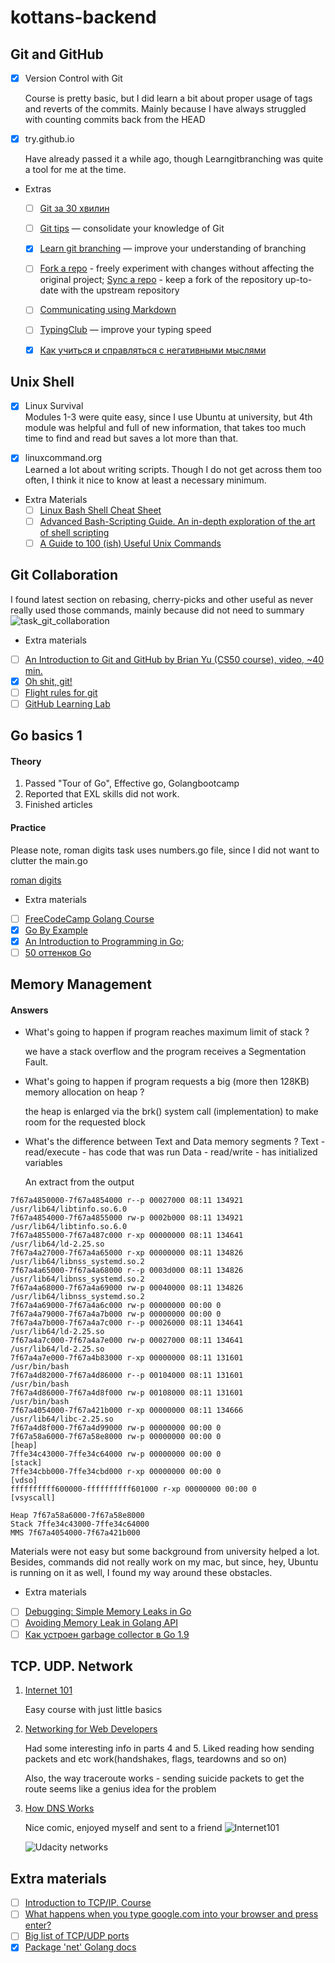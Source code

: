 # kottans-backend
## Git and GitHub
 - [x] Version Control with Git
 
    Course is pretty basic, but I did learn a bit about proper usage of tags and reverts of the commits. Mainly because I have always struggled with counting commits back from the HEAD
 - [x] try.github.io
 
    Have already passed it a while ago, though Learngitbranching was quite a tool for me at the time.
   
 -  Extras 

    - [ ] [Git за 30 хвилин](https://codeguida.com/post/453)

    - [ ] [Git tips](http://sixrevisions.com/web-development/git-tips/) — consolidate your knowledge of Git

    - [x] [Learn git branching](http://learngitbranching.js.org) — improve your understanding of branching

    - [ ] [Fork a repo](https://help.github.com/en/articles/fork-a-repo#step-2-create-a-local-clone-of-your-fork) - freely   experiment with changes without affecting the original project; [Sync a repo](https://help.github.com/en/articles/syncing-a-fork) - keep a fork of the repository up-to-date with the upstream repository

    - [ ] [Communicating using Markdown](https://lab.github.com/githubtraining/communicating-using-markdown)

    - [ ] [TypingClub](https://www.typingclub.com/) — improve your typing speed

    - [x] [Как учиться и справляться с негативными мыслями](https://guides.hexlet.io/learning/)
    
## Unix Shell
- [x] Linux Survival\
    Modules 1-3 were quite easy, since I use Ubuntu at university, but 4th module was helpful and full of new information, that takes too much time to find and read but saves a lot more than that. 
       
    
 - [x] linuxcommand.org\
    Learned a lot about writing scripts. Though I do not get across them too often, I think it nice to know at least a necessary minimum.
 *  Extra Materials
    - [ ] [Linux Bash Shell Cheat Sheet](https://annawilliford.github.io/2016-04-02-UTA/workshop/Linux/bash_cheat_sheet.pdf)
    - [ ] [Advanced Bash-Scripting Guide. An in-depth exploration of the art of shell scripting](http://www.tldp.org/LDP/abs/html/index.html)
    - [ ] [A Guide to 100 (ish) Useful Unix Commands ](http://oliverelliott.org/article/computing/ref_unix/)

## Git Collaboration
I found latest section on rebasing, cherry-picks and other useful as never really used those commands, mainly because did not need to
summary
![task_git_collaboration](task_git_collaboration/summary.jpg)
-  Extra materials
- [ ] [An Introduction to Git and GitHub by Brian Yu (CS50 course), video, ~40 min.](https://youtu.be/MJUJ4wbFm_A)
- [x] [Oh shit, git!](http://ohshitgit.com/)
- [ ] [Flight rules for git](https://github.com/k88hudson/git-flight-rules)
- [ ] [GitHub Learning Lab](https://lab.github.com/courses)
## Go basics 1

#### Theory
1. Passed "Tour of Go", Effective go, Golangbootcamp
2. Reported that EXL skills did not work. 
3. Finished articles
#### Practice
Please note, roman digits task uses numbers.go file, since I did not want to clutter the main.go

[roman digits](roman-digits/main.go)

- Extra materials

- [ ] [FreeCodeCamp Golang Course](https://www.youtube.com/playlist?list=PLJbE2Yu2zumCe9cO3SIyragJ8pLmVv0z9)
- [x] [Go By Example](https://gobyexample.com/)
- [x] [An Introduction to Programming in Go](https://www.golang-book.com/books/intro);
- [ ] [50 оттенков Go](https://habr.com/ru/company/mailru/blog/314804/)

## Memory Management
#### Answers
- What's going to happen if program reaches maximum limit of stack ?
    
    we have a stack overflow and the program receives a Segmentation Fault.

- What's going to happen if program requests a big (more then 128KB) memory allocation on heap ?

    the heap is enlarged via the brk() system call (implementation) to make room for the requested block
- What's the difference between Text and Data memory segments ?
    Text - read/execute - has code that was run
    Data - read/write - has initialized variables
    
    An extract from the output
```
7f67a4850000-7f67a4854000 r--p 00027000 08:11 134921                     /usr/lib64/libtinfo.so.6.0                                                                            
7f67a4854000-7f67a4855000 rw-p 0002b000 08:11 134921                     /usr/lib64/libtinfo.so.6.0                                                                            
7f67a4855000-7f67a487c000 r-xp 00000000 08:11 134641                     /usr/lib64/ld-2.25.so                                                                                 
7f67a4a27000-7f67a4a65000 r-xp 00000000 08:11 134826                     /usr/lib64/libnss_systemd.so.2                                                                        
7f67a4a65000-7f67a4a68000 r--p 0003d000 08:11 134826                     /usr/lib64/libnss_systemd.so.2                                                                        
7f67a4a68000-7f67a4a69000 rw-p 00040000 08:11 134826                     /usr/lib64/libnss_systemd.so.2                                                                        
7f67a4a69000-7f67a4a6c000 rw-p 00000000 00:00 0                                                                                                                                
7f67a4a79000-7f67a4a7b000 rw-p 00000000 00:00 0                                                                                                                                
7f67a4a7b000-7f67a4a7c000 r--p 00026000 08:11 134641                     /usr/lib64/ld-2.25.so                                                                                 
7f67a4a7c000-7f67a4a7e000 rw-p 00027000 08:11 134641                     /usr/lib64/ld-2.25.so                                                                                 
7f67a4a7e000-7f67a4b83000 r-xp 00000000 08:11 131601                     /usr/bin/bash                                                                                         
7f67a4d82000-7f67a4d86000 r--p 00104000 08:11 131601                     /usr/bin/bash                                                                                         
7f67a4d86000-7f67a4d8f000 rw-p 00108000 08:11 131601                     /usr/bin/bash
7f67a4054000-7f67a421b000 r-xp 00000000 08:11 134666                     /usr/lib64/libc-2.25.so                                                                                           
7f67a4d8f000-7f67a4d99000 rw-p 00000000 00:00 0                                                                                                                                
7f67a58a6000-7f67a58e8000 rw-p 00000000 00:00 0                          [heap]                                                                                                
7ffe34c43000-7ffe34c64000 rw-p 00000000 00:00 0                          [stack]                                                                                               
7ffe34cbb000-7ffe34cbd000 r-xp 00000000 00:00 0                          [vdso]                                                                                                
ffffffffff600000-ffffffffff601000 r-xp 00000000 00:00 0                  [vsyscall]
```
    Heap 7f67a58a6000-7f67a58e8000                                                                                                 
    Stack 7ffe34c43000-7ffe34c64000 
    MMS 7f67a4054000-7f67a421b000
    
Materials were not easy but some background from university helped a lot.
Besides, commands did not really work on my mac, but since, hey, Ubuntu is running on it as well, I found my way around these obstacles.
- Extra materials   
- [ ] [Debugging: Simple Memory Leaks in Go](https://medium.com/dm03514-tech-blog/sre-debugging-simple-memory-leaks-in-go-e0a9e6d63d4d)
- [ ] [Avoiding Memory Leak in Golang API](https://hackernoon.com/avoiding-memory-leak-in-golang-api-1843ef45fca8)
- [ ] [Как устроен garbage collector в Go 1.9](https://www.youtube.com/watch?v=CX4GSErFenI)

## TCP. UDP. Network
1. [Internet 101](https://www.khanacademy.org/computing/computer-science/internet-intro)

    Easy course with just little basics
1. [Networking for Web Developers](https://www.udacity.com/course/networking-for-web-developers--ud256)

    Had some interesting info in parts 4 and 5.
    Liked reading how sending packets and etc work(handshakes, flags, teardowns and so on)
    
    Also, the way traceroute works - sending suicide packets to get the route seems like a genius idea for the problem 
1. [How DNS Works](https://howdns.works/)

    Nice comic, enjoyed myself and sent to a friend
    ![Internet101](task_networks/Internet101.png)
    
    ![Udacity networks](task_networks/UdacityNetworks.png)

## Extra materials

- [ ] [Introduction to TCP/IP. Course](https://www.coursera.org/learn/tcpip)
- [ ] [What happens when you type google.com into your browser and press enter?](https://github.com/alex/what-happens-when)
- [ ] [Big list of TCP/UDP ports](https://en.wikipedia.org/wiki/List_of_TCP_and_UDP_port_numbers)
- [x] [Package 'net' Golang docs](https://golang.org/pkg/net/)
